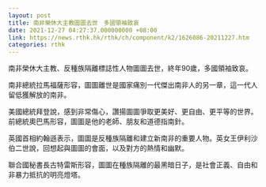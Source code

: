 ```yaml
---
layout: post
title: 南非榮休大主教圖圖去世　多國領袖致哀
date: 2021-12-27 04:27:37.000000000 +08:00
link: https://news.rthk.hk/rthk/ch/component/k2/1626086-20211227.htm
categories: rthk
---
```


南非榮休大主教、反種族隔離標誌性人物圖圖去世，終年90歲，多國領袖致哀。

南非總統拉馬福薩形容，圖圖離世是國家痛別一代傑出南非人的另一章，這一代人留低獲解放的南非。

美國總統拜登說，感到非常傷心，讚揚圖圖爭取更美好、更自由、更平等的世界。前總統奧巴馬形容，圖圖是他的老師、朋友和道德指南針。

英國首相約翰遜表示，圖圖是反種族隔離和建立新南非的重要人物。英女王伊利沙伯二世說，回想起與圖圖的會面，以及對方的熱情和幽默。

聯合國秘書長古特雷斯形容，圖圖在種族隔離的最黑暗日子，是社會正義、自由和非暴力抵抗的明亮燈塔。
